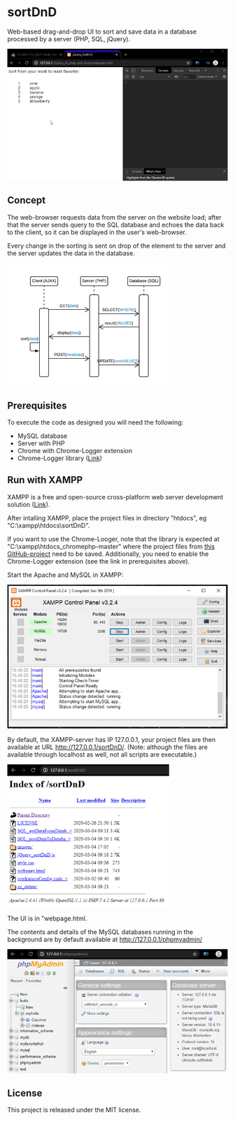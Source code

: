 # sortDnD
Web-based drag-and-drop UI to sort and save data in a database processed by a server (PHP, SQL, jQuery).

<img src="images/jQuery_sortDnDv2.gif" width=670px>

## Concept 
The web-browser requests data from the server on the website load; after that the server sends query to the SQL database and echoes the data back to the client, so it can be displayed in the user's web-browser.

Every change in the sorting is sent on drop of the element to the server and the server updates the data in the database.   

<img src="images/sortDnD.png" width=370px;>


## Prerequisites
To execute the code as designed you will need the following:
- MySQL database
- Server with PHP
- Chrome with Chrome-Logger extension
- Chrome-Logger library ([Link](https://craig.is/writing/chrome-logger))  


## Run with XAMPP

XAMPP is a free and open-source cross-platform web server development solution ([Link](https://www.apachefriends.org/index.html)). 

After intalling XAMPP, place the project files in directory "htdocs", eg "C:\xampp\htdocs\sortDnD".

If you want to use the Chrome-Looger, note that the library is expected at "C:\xampp\htdocs\_chromephp-master" where the project files from [this GitHub-project](https://github.com/ccampbell/chromephp) need to be saved. Additionally, you need to enable the Chrome-Logger extension (see the link in prerequisites above).

Start the Apache and MySQL in XAMPP:

<img src="images/xampp.png" width="630px">

By default, the XAMPP-server has IP 127.0.0.1, your project files are then available at URL http://127.0.0.1/sortDnD/. (Note: although the files are available through localhost as well, not all scripts are executable.)

<img src="images/xampp_url.PNG" width=370px>

The UI is in "webpage.html.

The contents and details of the MySQL databases running in the background are by default available at http://127.0.0.1/phpmyadmin/

<img src="images/xampp_sql.PNG" width="630px">



## License
This project is released under the MIT license.